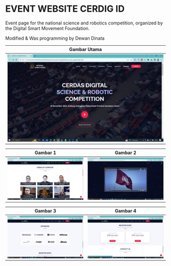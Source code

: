 
# EVENT WEBSITE CERDIG ID
Event page for the national science and robotics competition, organized by the Digital Smart Movement Foundation.

Modified & Was programming by Dewan Dinata



| Gambar Utama                        |
|------------------------------------|
| ![Gambar Utama](ID_main.png) |

| Gambar 1                       | Gambar 2                       |
|-------------------------------|-------------------------------|
| ![Gambar 1](ID_commite.png) | ![Gambar 2](yt.png) |

| Gambar 3                       | Gambar 4                       |
|-------------------------------|-------------------------------|
| ![Gambar 3](ID_sponsor.png) | ![Gambar 4](ID_register.png) |
